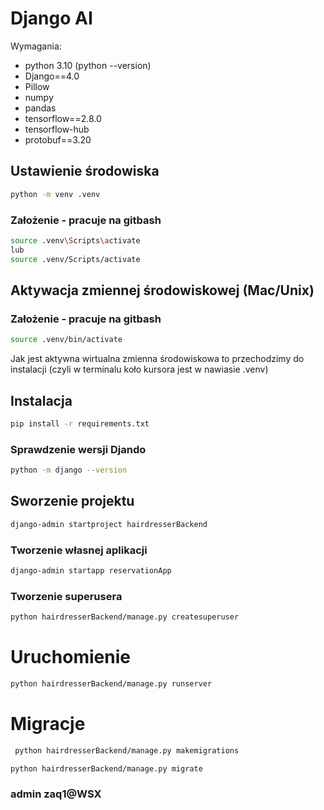# Django AI  
Wymagania:
- python 3.10 (python --version)
- Django==4.0
- Pillow
- numpy
- pandas
- tensorflow==2.8.0
- tensorflow-hub
- protobuf==3.20

## Ustawienie środowiska
```sh
python -m venv .venv
```

### Założenie - pracuje na gitbash
```sh
source .venv\Scripts\activate
lub
source .venv/Scripts/activate
```
## Aktywacja zmiennej środowiskowej (Mac/Unix) 
### Założenie - pracuje na gitbash
```sh
source .venv/bin/activate
```

Jak jest aktywna wirtualna zmienna środowiskowa to przechodzimy do instalacji
(czyli w terminalu koło kursora jest w nawiasie .venv)

## Instalacja
```sh
pip install -r requirements.txt
```

### Sprawdzenie wersji Djando
```sh
python -m django --version
```

## Sworzenie projektu
```sh
django-admin startproject hairdresserBackend
```
### Tworzenie własnej aplikacji
```sh
django-admin startapp reservationApp
```
### Tworzenie superusera
```sh
python hairdresserBackend/manage.py createsuperuser
```

# Uruchomienie
```sh
python hairdresserBackend/manage.py runserver
```

# Migracje
```sh
 python hairdresserBackend/manage.py makemigrations
```
```sh
python hairdresserBackend/manage.py migrate
```


### admin zaq1@WSX